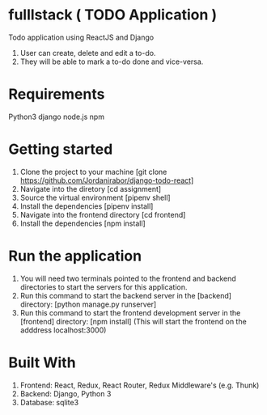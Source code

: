 # fulllstack ( TODO Application )
Todo application  using ReactJS and Django 
1.	User can create, delete and edit a to-do. 
2.	They will be able to mark a to-do done and vice-versa. 


# Requirements
Python3
django
node.js
npm

# Getting started

1. Clone the project to your machine [git clone https://github.com/Jordanirabor/django-todo-react]
2. Navigate into the diretory [cd assignment]
3. Source the virtual environment [pipenv shell]
4. Install the dependencies [pipenv install]
5. Navigate into the frontend directory [cd frontend]
6. Install the dependencies [npm install]

# Run the application

1. You will need two terminals pointed to the frontend and backend directories to start the servers for this application.
2. Run this command to start the backend server in the [backend] directory: [python manage.py runserver] 
3. Run this command to start the frontend development server in the [frontend] directory: [npm install] (This will start the frontend on the adddress localhost:3000)

# Built With
1.	Frontend: React, Redux, React Router, Redux Middleware's (e.g. Thunk) 
2.	Backend: Django, Python 3 
3.	Database: sqlite3
